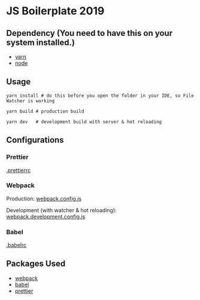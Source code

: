 # JS Boilerplate 2019

## Dependency (You need to have this on your system installed.)
- [yarn](https://yarnpkg.com/lang/en/)
- [node](https://nodejs.org/en/)

## Usage

    yarn install # do this before you open the folder in your IDE, so File Watcher is working
    
    yarn build # production build
    
    yarn dev   # development build with server & hot reloading

## Configurations

### Prettier
[.prettierrc](.prettierrc)

### Webpack
Production:
[webpack.config.js](webpack.config.js)

Development (with watcher & hot reloading):
[webpack.development.config.js](webpack.development.config.js)

### Babel
[.babelrc](.babelrc)

## Packages Used
- [webpack](https://webpack.js.org/)
- [babel](https://babeljs.io/)
- [prettier](https://prettier.io/)
